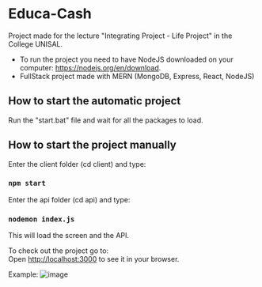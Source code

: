 # Educa-Cash

Project made for the lecture "Integrating Project - Life Project" in the College UNISAL.

- To run the project you need to have NodeJS downloaded on your computer: https://nodejs.org/en/download.
- FullStack project made with MERN (MongoDB, Express, React, NodeJS)

## How to start the automatic project

Run the "start.bat" file and wait for all the packages to load.

## How to start the project manually

Enter the client folder (cd client) and type:

### `npm start`

Enter the api folder (cd api) and type:

### `nodemon index.js`

This will load the screen and the API.

To check out the project go to: \
Open [http://localhost:3000](http://localhost:3000) to see it in your browser.

Example:
![image](https://github.com/user-attachments/assets/0552b94e-63b7-4f9c-b37b-6c480a94c78a)

